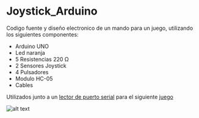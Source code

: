 # Joystick_Arduino

Codigo fuente y diseño electronico de un mando para un juego, utilizando los siguientes componentes:

* Arduino UNO
* Led naranja
* 5 Resistencias 220 Ω
* 2 Sensores Joystick
* 4 Pulsadores
* Modulo HC-05
* Cables

Utilizados junto a un [lector de puerto serial](https://github.com/AdrianN17/Conexion_Puertos_Com) para el siguiente [juego](https://github.com/AdrianN17/Kill_the_Zombies)

![alt text](https://imgur.com/a/ET4gfHZ)
